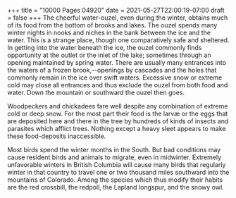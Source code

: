 +++
title = "10000 Pages 04920"
date = 2021-05-27T22:00:19-07:00
draft = false
+++
The cheerful water-ouzel, even during the winter, obtains much of its food from the bottom of brooks and lakes. The ouzel spends many winter nights in nooks and niches in the bank between the ice and the water. This is a strange place, though one comparatively safe and sheltered. In getting into the water beneath the ice, the ouzel commonly finds opportunity at the outlet or the inlet of the lake; sometimes through an opening maintained by spring water. There are usually many entrances into the waters of a frozen brook,--openings by cascades and the holes that commonly remain in the ice over swift waters. Excessive snow or extreme cold may close all entrances and thus exclude the ouzel from both food and water. Down the mountain or southward the ouzel then goes.

Woodpeckers and chickadees fare well despite any combination of extreme cold or deep snow. For the most part their food is the larvæ or the eggs that are deposited here and there in the tree by hundreds of kinds of insects and parasites which afflict trees. Nothing except a heavy sleet appears to make these food-deposits inaccessible.

Most birds spend the winter months in the South. But bad conditions may cause resident birds and animals to migrate, even in midwinter. Extremely unfavorable winters in British Columbia will cause many birds that regularly winter in that country to travel one or two thousand miles southward into the mountains of Colorado. Among the species which thus modify their habits are the red crossbill, the redpoll, the Lapland longspur, and the snowy owl.
